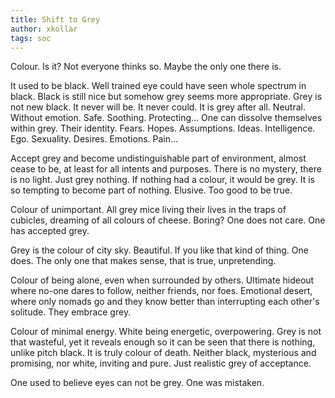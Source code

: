 ```yaml
---
title: Shift to Grey
author: xkollar
tags: soc
---
```


Colour. Is it? Not everyone thinks so. Maybe the only one there is.

It used to be black. Well trained eye could have seen whole spectrum in black.
Black is still nice but somehow grey seems more appropriate. Grey is not new
black. It never will be. It never could. It is grey after all. Neutral. Without
emotion. Safe. Soothing. Protecting… One can dissolve themselves within grey.
Their identity. Fears. Hopes. Assumptions. Ideas. Intelligence. Ego. Sexuality.
Desires. Emotions. Pain…

Accept grey and become undistinguishable part of environment, almost cease to
be, at least for all intents and purposes. There is no mystery, there is no
light. Just grey nothing. If nothing had a colour, it would be grey. It is so
tempting to become part of nothing. Elusive. Too good to be true.

Colour of unimportant. All grey mice living their lives in the traps of
cubicles, dreaming of all colours of cheese. Boring? One does not care. One has
accepted grey.

Grey is the colour of city sky. Beautiful. If you like that kind of thing.
One does. The only one that makes sense, that is true, unpretending.

Colour of being alone, even when surrounded by others. Ultimate hideout where
no-one dares to follow, neither friends, nor foes. Emotional desert, where only
nomads go and they know better than interrupting each other's solitude.
They embrace grey.

Colour of minimal energy. White being energetic, overpowering. Grey is not that
wasteful, yet it reveals enough so it can be seen that there is nothing, unlike
pitch black. It is truly colour of death. Neither black, mysterious and
promising, nor white, inviting and pure. Just realistic grey of acceptance.

One used to believe eyes can not be grey. One was mistaken.

<!--
* Monochromatic photopgraphy
* Colorblind
* Ash
* Dusk
-->
